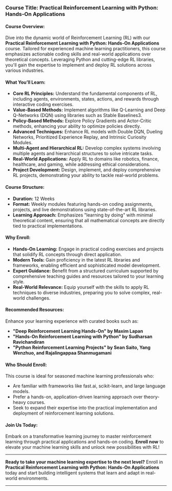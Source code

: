 ### **Course Title: Practical Reinforcement Learning with Python: Hands-On Applications**

#### **Course Overview:**
Dive into the dynamic world of Reinforcement Learning (RL) with our **Practical Reinforcement Learning with Python: Hands-On Applications** course. Tailored for experienced machine learning practitioners, this course emphasizes actionable coding skills and real-world applications over theoretical concepts. Leveraging Python and cutting-edge RL libraries, you'll gain the expertise to implement and deploy RL solutions across various industries.

#### **What You’ll Learn:**
- **Core RL Principles:** Understand the fundamental components of RL, including agents, environments, states, actions, and rewards through interactive coding exercises.
- **Value-Based Methods:** Implement algorithms like Q-Learning and Deep Q-Networks (DQN) using libraries such as Stable Baselines3.
- **Policy-Based Methods:** Explore Policy Gradients and Actor-Critic methods, enhancing your ability to optimize policies directly.
- **Advanced Techniques:** Enhance RL models with Double DQN, Dueling Networks, Prioritized Experience Replay, and Intrinsic Curiosity Modules.
- **Multi-Agent and Hierarchical RL:** Develop complex systems involving multiple agents and hierarchical structures to solve intricate tasks.
- **Real-World Applications:** Apply RL to domains like robotics, finance, healthcare, and gaming, while addressing ethical considerations.
- **Project Development:** Design, implement, and deploy comprehensive RL projects, demonstrating your ability to tackle real-world problems.

#### **Course Structure:**
- **Duration:** 12 Weeks
- **Format:** Weekly modules featuring hands-on coding assignments, projects, and live demonstrations using state-of-the-art RL libraries.
- **Learning Approach:** Emphasizes "learning by doing" with minimal theoretical content, ensuring that all mathematical concepts are directly tied to practical implementations.

#### **Why Enroll:**
- **Hands-On Learning:** Engage in practical coding exercises and projects that solidify RL concepts through direct application.
- **Modern Tools:** Gain proficiency in the latest RL libraries and frameworks, enabling efficient and sophisticated model development.
- **Expert Guidance:** Benefit from a structured curriculum supported by comprehensive teaching guides and resources tailored to your learning style.
- **Real-World Relevance:** Equip yourself with the skills to apply RL techniques to diverse industries, preparing you to solve complex, real-world challenges.

#### **Recommended Resources:**
Enhance your learning experience with curated books such as:
- **"Deep Reinforcement Learning Hands-On" by Maxim Lapan**
- **"Hands-On Reinforcement Learning with Python" by Sudharsan Ravichandiran**
- **"Python Reinforcement Learning Projects" by Sean Saito, Yang Wenzhuo, and Rajalingappaa Shanmugamani**

#### **Who Should Enroll:**
This course is ideal for seasoned machine learning professionals who:
- Are familiar with frameworks like fast.ai, scikit-learn, and large language models.
- Prefer a hands-on, application-driven learning approach over theory-heavy courses.
- Seek to expand their expertise into the practical implementation and deployment of reinforcement learning solutions.

#### **Join Us Today:**
Embark on a transformative learning journey to master reinforcement learning through practical applications and hands-on coding. **Enroll now** to elevate your machine learning skills and unlock new possibilities with RL!

---

**Ready to take your machine learning expertise to the next level?** Enroll in **Practical Reinforcement Learning with Python: Hands-On Applications** today and start building intelligent systems that learn and adapt in real-world environments.

---